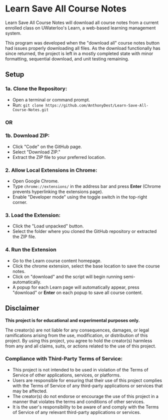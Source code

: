 # Learn Save All Course Notes

Learn Save All Course Notes will download all course notes from a current enrolled class on UWaterloo's Learn, a web-based learning management system.  

This program was developed when the "download all" course notes button had issues properly downloading all files. As the download functionally has since returned, the project is left in a mostly completed state with minor formatting, sequential download, and unit testing remaining.

## Setup

### 1a. Clone the Repository:

- Open a terminal or command prompt.
- Run: `git clone https://github.com/AnthonyDest/Learn-Save-All-Course-Notes.git`

### OR

### 1b. Download ZIP:

- Click "Code" on the GitHub page.
- Select "Download ZIP."
- Extract the ZIP file to your preferred location.

### 2. Allow Local Extensions in Chrome:

- Open Google Chrome.
- Type `chrome://extensions/` in the address bar and press **Enter** (Chrome prevents hyperlinking the extensions page).
- Enable "Developer mode" using the toggle switch in the top-right corner.

### 3. Load the Extension:

- Click the "Load unpacked" button.
- Select the folder where you cloned the GitHub repository or extracted the ZIP file.

### 4. Run the Extension
- Go to the Learn course content homepage.
- Click the chrome extension, select the base location to save the course notes.
- Click on "download" and the script will begin running semi-automatically.
- A popup for each Learn page will automatically appear, press "download" or **Enter** on each popup to save all course content.

## Disclaimer

**This project is for educational and experimental purposes only.**

The creator(s) are not liable for any consequences, damages, or legal ramifications arising from the use, modification, or distribution of this project. By using this project, you agree to hold the creator(s) harmless from any and all claims, suits, or actions related to the use of this project.

### Compliance with Third-Party Terms of Service:

- This project is not intended to be used in violation of the Terms of Service of other applications, services, or platforms.
- Users are responsible for ensuring that their use of this project complies with the Terms of Service of any third-party applications or services that may be affected.
- The creator(s) do not endorse or encourage the use of this project in a manner that violates the terms and conditions of other services.
- It is the user's responsibility to be aware of and comply with the Terms of Service of any relevant third-party applications or services.
